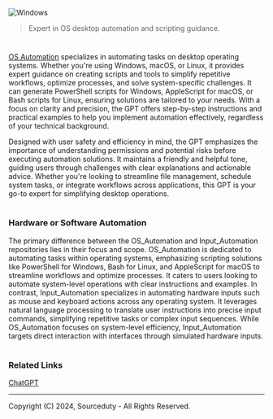 ![Windows](https://github.com/user-attachments/assets/639b209b-972b-4a3d-bbc0-7efb58ef8a00)

>  Expert in OS desktop automation and scripting guidance.
#

[OS Automation](https://chatgpt.com/g/g-67419b8c33d481918508b4b47762bc11-os-automation) specializes in automating tasks on desktop operating systems. Whether you're using Windows, macOS, or Linux, it provides expert guidance on creating scripts and tools to simplify repetitive workflows, optimize processes, and solve system-specific challenges. It can generate PowerShell scripts for Windows, AppleScript for macOS, or Bash scripts for Linux, ensuring solutions are tailored to your needs. With a focus on clarity and precision, the GPT offers step-by-step instructions and practical examples to help you implement automation effectively, regardless of your technical background.

Designed with user safety and efficiency in mind, the GPT emphasizes the importance of understanding permissions and potential risks before executing automation solutions. It maintains a friendly and helpful tone, guiding users through challenges with clear explanations and actionable advice. Whether you're looking to streamline file management, schedule system tasks, or integrate workflows across applications, this GPT is your go-to expert for simplifying desktop operations.

#
### Hardware or Software Automation

The primary difference between the OS_Automation and Input_Automation repositories lies in their focus and scope. OS_Automation is dedicated to automating tasks within operating systems, emphasizing scripting solutions like PowerShell for Windows, Bash for Linux, and AppleScript for macOS to streamline workflows and optimize processes. It caters to users looking to automate system-level operations with clear instructions and examples. In contrast, Input_Automation specializes in automating hardware inputs such as mouse and keyboard actions across any operating system. It leverages natural language processing to translate user instructions into precise input commands, simplifying repetitive tasks or complex input sequences. While OS_Automation focuses on system-level efficiency, Input_Automation targets direct interaction with interfaces through simulated hardware inputs.

#
### Related Links

[ChatGPT](https://github.com/sourceduty/ChatGPT)

***
Copyright (C) 2024, Sourceduty - All Rights Reserved.
